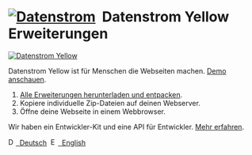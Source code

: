 # [![Datenstrom](https://raw.githubusercontent.com/datenstrom/yellow-developers/master/media/images/datenstrom-logo-small.png)](https://github.com/datenstrom)&nbsp; Datenstrom Yellow Erweiterungen

[![Datenstrom Yellow](https://raw.githubusercontent.com/datenstrom/yellow-developers/master/media/images/datenstrom-yellow-de.jpg)](https://datenstrom.se/de/yellow/)

Datenstrom Yellow ist für Menschen die Webseiten machen. [Demo anschauen](https://developers.datenstrom.se/de/).

1. [Alle Erweiterungen herunterladen und entpacken](https://github.com/datenstrom/yellow-extensions/archive/master.zip).  
2. Kopiere individuelle Zip-Dateien auf deinen Webserver.  
3. Öffne deine Webseite in einem Webbrowser.

Wir haben ein Entwickler-Kit und eine API für Entwickler. [Mehr erfahren](https://developers.datenstrom.se/de/help/).

<p>
<a href="README-de.md"><img src="https://raw.githubusercontent.com/datenstrom/yellow-developers/master/media/images/language-de.png" width="15" height="15" alt="Deutsch">&nbsp; Deutsch</a>&nbsp;
<a href="README.md"><img src="https://raw.githubusercontent.com/datenstrom/yellow-developers/master/media/images/language-en.png" width="15" height="15" alt="English">&nbsp; English</a>&nbsp;
</p>
